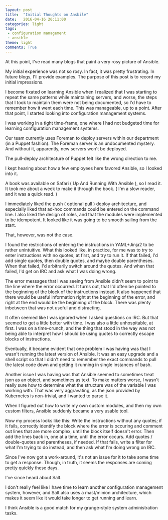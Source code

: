 ```yaml
---
layout: post
title:  "Initial Thoughts on Ansbile"
date:   2016-04-16 20:11:00
categories: light
tags:
 - configuration management
 - ansible
theme: light
comments: True
---
```


At this point, I've read many blogs that paint a very rosy picture of Ansible.

My initial experience was not so rosy. In fact, it was pretty frustrating. In future blogs, I'll provide examples. The purpose of this post is to record my initial impressions.

I become fixated on learning Ansible when I realized that I was starting to repeat the same patterns while maintaining servers, and worse, the steps that I took to maintain them were not being documented, so I'd have to remember how it went each time. This was manageable, up to a point. After that point, I started looking into configuration management systems.

I was working in a tight time-frame, one where I had not budgeted time for learning configuration management systems.

Our team currently uses Foreman to deploy servers within our department (in a Puppet fashion). The Foreman server is an undocumented mystery. And without it, apparently, new servers won't be deployed.

The pull-deploy architecture of Puppet felt like the wrong direction to me.

I kept hearing about how a few employees here favored Ansible, so I looked into it.

A book was available on Safari ( Up And Running With Ansible ), so I read it. It took me about a week to make it through the book. ( I'm a slow reader, and it was a quick read. )

I immediately liked the push ( optional pull ) deploy architecture, and especially liked that ad-hoc commands could be entered on the command line. I also liked the design of roles, and that the modules were implemented to be idempotent. It looked like it was going to be smooth sailing from the start.

That, however, was not the case.

I found the restrictions of entering the instructions in YAML+Jinja2 to be rather unintuitive. What this looked like, in practice, for me was to try to enter instructions with no quotes, at first, and try to run it. If that failed, I'd add single quotes, then double quotes, and maybe double parentheses. When that failed, I'd arbitrarily switch around the quotes. And when that failed, I'd get on IRC and ask what I was doing wrong.

The error messages that I was seeing from Ansible didn't seem to point to the line where the error occurred. It turns out, that I'd often be pointed to the beginning of the block of the instructions instead. It also happened that there would be useful information right at the beginning of the error, and right at the end would be the beginning of the block. There was plenty inbetween that was not useful and distracting.

It often seemed like I was ignored when I asked questions on IRC. But that seemed to get a little better with time. I was also a little unhospitable, at first. I was on a time-crunch, and the thing that stood in the way was not being able to interpret how I should be using quotes to correctly escape blocks of instructions.

Eventually, it became evident that one problem I was having was that I wasn't running the latest version of Ansible. It was an easy upgrade and a shell script so that I didn't need to remember the exact commands to pull the latest code down and getting it running in single instances of bash.

Another issue I was having was that Ansible seemed to sometimes treat json as an object, and sometimes as text. To make matters worse, I wasn't really sure how to determine what the structure was of the variable I was working with. That was very aggravating, as the json provided by Kubernetes is non-trivial, and I wanted to parse it.

When I figured out how to write my own custom modules, and then my own custom filters, Ansible suddenly became a very usable tool.

Now my process looks like this: Write the instructions without any quotes; if it fails, correctly identify the block where the error is occuring and comment out lines that are more complex, until the block itself doesn't error. Then add the lines back in, one at a time, until the error occurs. Add quotes / double-quotes and parentheses, if needed. If that fails, write a filter for what I'm trying to do instead, and then ask what I'm doing wrong on IRC.

Since I've now got a work-around, it's not an issue for it to take some time to get a response. Though, in truth, it seems the responses are coming pretty quickly these days.

I've since heard about Salt.

I don't really feel like I have time to learn another configuration management system, however, and Salt also uses a mast/minion architecture, which makes it seem like it would take longer to get running and learn.

I think Ansible is a good match for my grunge-style system administration tasks.

